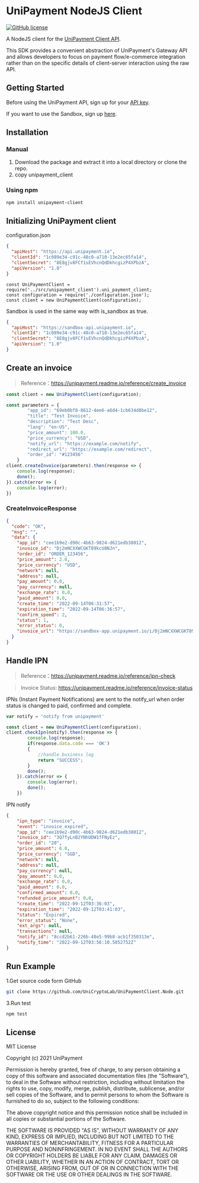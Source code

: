 # UniPayment NodeJS Client
[![GitHub license](https://img.shields.io/badge/license-MIT-blue.svg?style=flat-square)](https://github.com/UniCryptoLab/UniPaymentClient.Python/blob/main/UniPaymentClient/LICENSE.txt)

A NodeJS client for the [UniPayment Client API](https://unipayment.readme.io/reference/overview).  

This SDK provides a convenient abstraction of UniPayment's Gateway API and allows developers to focus on payment flow/e-commerce integration rather than on the specific details of client-server interaction using the raw API.


## Getting Started

Before using the UniPayment API, sign up for your [API key](https://console.unipayment.io/).

If you want to use the Sandbox, sign up [here](https://sandbox-console.unipayment.io/).

## Installation

### Manual
1. Download the package and extract it into a local directory or clone the repo.
2. copy unipayment_client

### Using npm
```bash
npm install unipayment-client
```


## Initializing UniPayment client

configuration.json
```json
{
  "apiHost": "https://api.unipayment.io",
  "clientId": "1c089e34-c91c-48c0-a710-13e2ec65fa14",
  "clientSecret": "8E8gjv8FCf1sEVhcnQdDkhcgizP4XPbzA",
  "apiVersion": "1.0"
}
```

```nodejs
const UniPaymentClient = require('../src/unipayment_client').uni_payment_client;
const configuration = require('./configuration.json');
const client = new UniPaymentClient(configuration);

```

Sandbox is used in the same way with is_sandbox as true.

```json
{
  "apiHost": "https://sandbox-api.unipayment.io",
  "clientId": "1c089e34-c91c-48c0-a710-13e2ec65fa14",
  "clientSecret": "8E8gjv8FCf1sEVhcnQdDkhcgizP4XPbzA",
  "apiVersion": "1.0"
}
```

## Create an invoice
> Reference：https://unipayment.readme.io/reference/create_invoice

```javascript
const client = new UniPaymentClient(configuration);

const parameters = {
        "app_id": "69eb0bf8-8612-4ee6-a6d4-1cb634d8be12",
        "title": "Test Invoice",
        "description": "Test Desc",
        "lang": "en-US",
        "price_amount": 100.0,
        "price_currency": "USD",
        "notify_url": "https://example.com/notify",
        "redirect_url": "https://example.com/redirect",
        "order_id": "#123456"
    }
client.createInvoice(parameters).then(response => {
    console.log(response);
    done();
}).catch(error => {
    console.log(error);
})
```
### CreateInvoiceResponse

```json
{
  "code": "OK",
  "msg": "",
  "data": {
    "app_id": "cee1b9e2-d90c-4b63-9824-d621edb38012",
    "invoice_id": "Dj2mNCXXWCGKT89kcU8NJn",
    "order_id": "ORDER_123456",
    "price_amount": 2.0,
    "price_currency": "USD",
    "network": null,
    "address": null,
    "pay_amount": 0.0,
    "pay_currency": null,
    "exchange_rate": 0.0,
    "paid_amount": 0.0,
    "create_time": "2022-09-14T06:31:57",
    "expiration_time": "2022-09-14T06:36:57",
    "confirm_speed": 2,
    "status": 1,
    "error_status": 0,
    "invoice_url": "https://sandbox-app.unipayment.io/i/Dj2mNCXXWCGKT89kcU8NJn"
  }
}


```

## Handle IPN
> Reference：https://unipayment.readme.io/reference/ipn-check

> Invoice Status: https://unipayment.readme.io/reference/invoice-status

IPNs (Instant Payment Notifications) are sent to the notify_url when order status is changed to paid, confirmed and complete. 

```javascript
var notify = 'notify from unipayment'

const client = new UniPaymentClient(configuration);
client.checkIpn(notify).then(response => {
        console.log(response);
        if(response.data.code === 'OK')
        {
            //handle business log
            return "SUCCESS";
        }
        done();
    }).catch(error => {
        console.log(error);
        done();
    })

```

IPN notify
``` json
{
	"ipn_type": "invoice",
	"event": "invoice_expired",
	"app_id": "cee1b9e2-d90c-4b63-9824-d621edb38012",
	"invoice_id": "3Q7fyLnB2YNhUDW1fFNyEz",
	"order_id": "20",
	"price_amount": 6.0,
	"price_currency": "SGD",
	"network": null,
	"address": null,
	"pay_currency": null,
	"pay_amount": 0.0,
	"exchange_rate": 0.0,
	"paid_amount": 0.0,
	"confirmed_amount": 0.0,
	"refunded_price_amount": 0.0,
	"create_time": "2022-09-12T03:36:03",
	"expiration_time": "2022-09-12T03:41:03",
	"status": "Expired",
	"error_status": "None",
	"ext_args": null,
	"transactions": null,
	"notify_id": "8ccd2b61-226b-48e5-99b8-acb1f350313e",
	"notify_time": "2022-09-12T03:56:10.5852752Z"
}
```

## Run Example

1.Get source code form GitHub 
``` bash
git clone https://github.com/UniCryptoLab/UniPaymentClient.Node.git
```

3.Run test
``` bash
npm test
```

## License

MIT License

Copyright (c) 2021 UniPayment

Permission is hereby granted, free of charge, to any person obtaining a copy
of this software and associated documentation files (the "Software"), to deal
in the Software without restriction, including without limitation the rights
to use, copy, modify, merge, publish, distribute, sublicense, and/or sell
copies of the Software, and to permit persons to whom the Software is
furnished to do so, subject to the following conditions:

The above copyright notice and this permission notice shall be included in all
copies or substantial portions of the Software.

THE SOFTWARE IS PROVIDED "AS IS", WITHOUT WARRANTY OF ANY KIND, EXPRESS OR
IMPLIED, INCLUDING BUT NOT LIMITED TO THE WARRANTIES OF MERCHANTABILITY,
FITNESS FOR A PARTICULAR PURPOSE AND NONINFRINGEMENT. IN NO EVENT SHALL THE
AUTHORS OR COPYRIGHT HOLDERS BE LIABLE FOR ANY CLAIM, DAMAGES OR OTHER
LIABILITY, WHETHER IN AN ACTION OF CONTRACT, TORT OR OTHERWISE, ARISING FROM,
OUT OF OR IN CONNECTION WITH THE SOFTWARE OR THE USE OR OTHER DEALINGS IN THE
SOFTWARE.